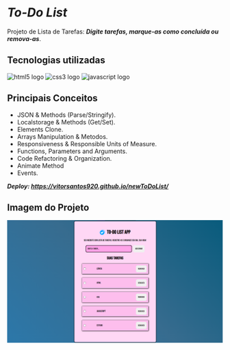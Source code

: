 # **_To-Do List_**

Projeto de Lista de Tarefas: **_Digite tarefas, marque-as como concluída ou remova-as_**.

## Tecnologias utilizadas

<div align="left">
  <img src="https://cdn.jsdelivr.net/gh/devicons/devicon/icons/html5/html5-original.svg" height="60" width="90" alt="html5 logo"  />
  <img src="https://cdn.jsdelivr.net/gh/devicons/devicon/icons/css3/css3-original.svg" height="60" width="90" alt="css3 logo"  />
  <img src="https://cdn.jsdelivr.net/gh/devicons/devicon/icons/javascript/javascript-original.svg" height="60" width="90" alt="javascript logo"  />
</div>

## Principais Conceitos

- JSON & Methods (Parse/Stringify).
- Localstorage & Methods (Get/Set).
- Elements Clone.
- Arrays Manipulation & Metodos.
- Responsiveness & Responsible Units of Measure.
- Functions, Parameters and Arguments.
- Code Refactoring & Organization.
- Animate Method
- Events.

**_Deploy: https://vitorsantos920.github.io/newToDoList/_**

## Imagem do Projeto

<img src="assets/img/imgToGithub.png">
